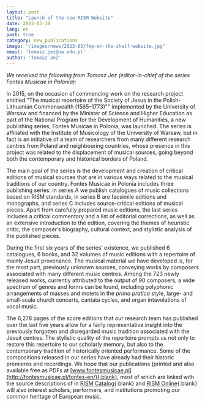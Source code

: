 ```yaml
---
layout: post
title: "Launch of the new RISM Website"
date: 2023-03-30
lang: en
post: true
category: new_publications
image: "/images/news/2023-03/fmp-on-the-shelf-website.jpg"
email: 'tomasz.jez@uw.edu.pl'
author: 'Tomasz Jeż'
---
```


_We received the following from Tomasz Jeż (editor-in-chief of the series Fontes Musicae in Polonia):_  

In 2015, on the occasion of commencing work on the research project entitled "The musical repertoire of the Society of Jesus in the Polish-Lithuanian Commonwealth (1565–1773)"" implemented by the University of Warsaw and financed by the Minister of Science and Higher Education as part of the National Program for the Development of Humanities, a new publishing series, Fontes Musicae in Polonia, was launched. The series is affiliated with the Institute of Musicology of the University of Warsaw, but in fact is an initiative of a team of researchers from many different research centres from Poland and neighbouring countries, whose presence in this project was related to the displacement of musical sources, going beyond both the contemporary and historical borders of Poland.   

The main goal of the series is the development and creation of critical editions of musical sources that are in various ways related to the musical traditions of our country. Fontes Musicae in Polonia includes three publishing series: in series A we publish catalogues of music collections based on RISM standards, in series B are facsimile editions and monographs, and series C includes source-critical editions of musical pieces. Apart from carefully prepared music editions, the last series includes a critical commentary and a list of editorial corrections, as well as an extensive introduction to the edition, covering the themes of heuristic critic, the composer’s biography, cultural context, and stylistic analysis of the published pieces.   

During the first six years of the series’ existence, we published 6 catalogues, 6 books, and 32 volumes of music editions with a repertoire of mainly Jesuit provenance. The musical material we have developed is, for the most part, previously unknown sources, conveying works by composers associated with many different music centres. Among the 723 newly released works, currently attributed to the output of 90 composers, a wide spectrum of genres and forms can be found, including polyphonic arrangements of masses and motets in the _prima pratica_ style, large- and small-scale church concerts, cantata cycles, and organ intavolations of vocal music.  

The 6,278 pages of the score editions that our research team has published over the last five years allow for a fairly representative insight into the previously forgotten and disregarded music tradition associated with the Jesuit centres. The stylistic quality of the repertoire prompts us not only to restore this repertoire to our scholarly memory, but also to the contemporary tradition of historically oriented performance. Some of the compositions released in our series have already had their historic premieres and recordings. We hope that our publications (printed and also available free as PDFs at [www.fontesmusicae.pl](http://fontesmusicae.pl/fontes-en/){:blank}, most of which are linked with the source descriptions of in [RISM Catalog](https://opac.rism.info/search?View=rism&q=fmp){:blank} and [RISM Online](https://rism.online/search?fb=sigla%3Aintersection&fq=sigla%3APL-%2A&mode=sources&page=2&q=fmp&rows=20){:blank} will also interest scholars, performers, and institutions promoting our common heritage of European music.  
